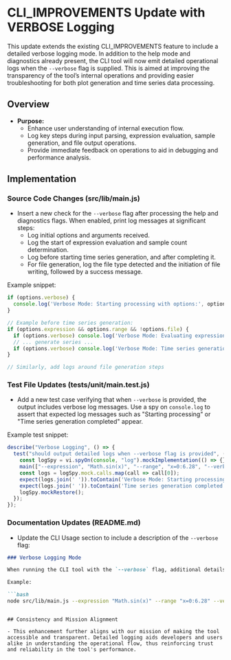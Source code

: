 # CLI_IMPROVEMENTS Update with VERBOSE Logging

This update extends the existing CLI_IMPROVEMENTS feature to include a detailed verbose logging mode. In addition to the help mode and diagnostics already present, the CLI tool will now emit detailed operational logs when the `--verbose` flag is supplied. This is aimed at improving the transparency of the tool’s internal operations and providing easier troubleshooting for both plot generation and time series data processing.

## Overview

- **Purpose:**
  - Enhance user understanding of internal execution flow.
  - Log key steps during input parsing, expression evaluation, sample generation, and file output operations.
  - Provide immediate feedback on operations to aid in debugging and performance analysis.

## Implementation

### Source Code Changes (src/lib/main.js)

- Insert a new check for the `--verbose` flag after processing the help and diagnostics flags. When enabled, print log messages at significant steps:
  - Log initial options and arguments received.
  - Log the start of expression evaluation and sample count determination.
  - Log before starting time series generation, and after completing it.
  - For file generation, log the file type detected and the initiation of file writing, followed by a success message.

Example snippet:

```js
if (options.verbose) {
  console.log('Verbose Mode: Starting processing with options:', options);
}

// Example before time series generation:
if (options.expression && options.range && !options.file) {
  if (options.verbose) console.log('Verbose Mode: Evaluating expression and preparing time series generation');
  // ... generate series ...
  if (options.verbose) console.log('Verbose Mode: Time series generation completed with', n, 'samples');
}

// Similarly, add logs around file generation steps
```

### Test File Updates (tests/unit/main.test.js)

- Add a new test case verifying that when `--verbose` is provided, the output includes verbose log messages. Use a spy on `console.log` to assert that expected log messages such as "Starting processing" or "Time series generation completed" appear.

Example test snippet:

```js
describe("Verbose Logging", () => {
  test("should output detailed logs when --verbose flag is provided", () => {
    const logSpy = vi.spyOn(console, "log").mockImplementation(() => {});
    main(["--expression", "Math.sin(x)", "--range", "x=0:6.28", "--verbose"]);
    const logs = logSpy.mock.calls.map(call => call[0]);
    expect(logs.join(' ')).toContain('Verbose Mode: Starting processing');
    expect(logs.join(' ')).toContain('Time series generation completed');
    logSpy.mockRestore();
  });
});
```

### Documentation Updates (README.md)

- Update the CLI Usage section to include a description of the `--verbose` flag:

```markdown
### Verbose Logging Mode

When running the CLI tool with the `--verbose` flag, additional details about the internal processing steps are logged to the console. This includes information on argument parsing, expression evaluation, time series generation progress, and file writing status.

Example:

```bash
node src/lib/main.js --expression "Math.sin(x)" --range "x=0:6.28" --verbose
```
```

## Consistency and Mission Alignment

- This enhancement further aligns with our mission of making the tool accessible and transparent. Detailed logging aids developers and users alike in understanding the operational flow, thus reinforcing trust and reliability in the tool's performance.
